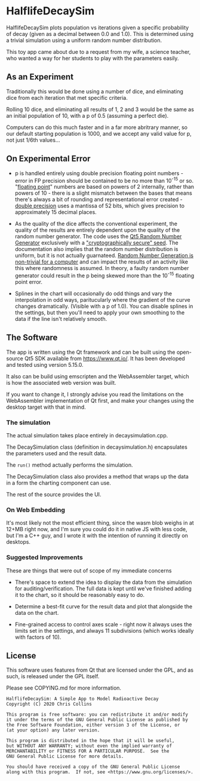# HalflifeDecaySim

HalflifeDecaySim plots population vs iterations given a specific probability of
decay (given as a decimal between 0.0 and 1.0).  This is determined using a 
trivial simulation using a uniform random number distribution.

This toy app came about due to a request from my wife, a science teacher, who 
wanted a way for her students to play with the parameters easily.

## As an Experiment

Traditionally this would be done using a number of dice, and eliminating dice 
from each iteration that met specific criteria.

Rolling 10 dice, and eliminating all results of 1, 2 and 3 would be the same
as an initial population of 10, with a p of 0.5 (assuming a perfect die).

Computers can do this much faster and in a far more abritrary manner, so our
default starting population is 1000, and we accept any valid value for p, not
just 1/6th values...

## On Experimental Error

 * p is handled entirely using double precision floating point numbers - error
   in FP precision should be contained to be no more than 10<sup>-15</sup> or so.  
   "[floating point](https://en.wikipedia.org/wiki/Floating-point_arithmetic)" 
   numbers are based on powers of 2 internally, rather than powers of 10 - there
   is a slight mismatch between the bases that means there's always a bit of
   rounding and representational error created -
   [double precision](https://en.wikipedia.org/wiki/Double-precision_floating-point_format)
   uses a mantissa of 52 bits, which gives precision to approximately 15 decimal
   places.

 * As the quality of the dice affects the conventional experiment, the quality
   of the results are entirely dependent upon the quality of the random number 
   generator.  The code uses the
   [Qt5 Random Number Generator](https://doc.qt.io/qt-5/qrandomgenerator.html#details)
   exclusively with a
   ["cryptographically secure" seed](https://doc.qt.io/qt-5/qrandomgenerator.html#securelySeeded).
   The documentation also implies that the random number distribution is 
   uniform, but it is not actually guarnateed. 
   [Random Number Generation is non-trivial for a computer](https://engineering.mit.edu/engage/ask-an-engineer/can-a-computer-generate-a-truly-random-number/) and can
   impact the results of an activity like this where randomness is assumed.
   In theory, a faulty random number generator could result in the p being
   skewed more than the 10<sup>-15</sup> floating point error.

 * Splines in the chart will occasionally do odd things and vary the 
   interpolation in odd ways, paritucularly where the gradient of the curve 
   changes dramatically.  (Visible with a p of 1.0).  You can disable splines in
   the settings, but then you'll need to apply your own smoothing to the data if
   the line isn't relatively smooth.

## The Software

The app is written using the Qt framework and can be built using the open-source
Qt5 SDK available from https://www.qt.io/.  It has been developed and tested
using version 5.15.0.

It also can be build using emscripten and the WebAssembler target, which is how
the associated web version was built.

If you want to change it, I strongly advise you read the limitations on the
WebAssembler implementation of Qt first, and make your changes using the 
desktop target with that in mind.

### The simulation

The actual simulation takes place entirely in decaysimulation.cpp.

The DecaySimulation class (definition in decaysimulation.h) encapsulates the
parameters used and the result data.

The `run()` method actually performs the simulation.

The DecaySimulation class also provides a method that wraps up the data in a
form the charting component can use.

The rest of the source provides the UI.

### On Web Embedding

It's most likely not the most efficient thing, since the wasm blob weighs in at 
12+MB right now, and I'm sure you could do it in native JS with less code, but
I'm a C++ guy, and I wrote it with the intention of running it directly on
desktops.

### Suggested Improvements

These are things that were out of scope of my immediate concerns

* There's space to extend the idea to display the data from the simulation for
  auditing/verification.  The full data is kept until we've finished adding it
  to the chart, so it should be reasonably easy to do.

* Determine a best-fit curve for the result data and plot that alongside the 
  data on the chart.

* Fine-grained access to control axes scale - right now it always uses the 
  limits set in the settings, and always 11 subdivisions (which works ideally
  with factors of 10).

## License

This software uses features from Qt that are licensed under the GPL, and as 
such, is released under the GPL itself.

Please see COPYING.md for more information.

    HalflifeDecaySim: A Simple App to Model Radioactive Decay
    Copyright (C) 2020 Chris Collins

    This program is free software: you can redistribute it and/or modify
    it under the terms of the GNU General Public License as published by
    the Free Software Foundation, either version 3 of the License, or
    (at your option) any later version.

    This program is distributed in the hope that it will be useful,
    but WITHOUT ANY WARRANTY; without even the implied warranty of
    MERCHANTABILITY or FITNESS FOR A PARTICULAR PURPOSE.  See the
    GNU General Public License for more details.

    You should have received a copy of the GNU General Public License
    along with this program.  If not, see <https://www.gnu.org/licenses/>.


